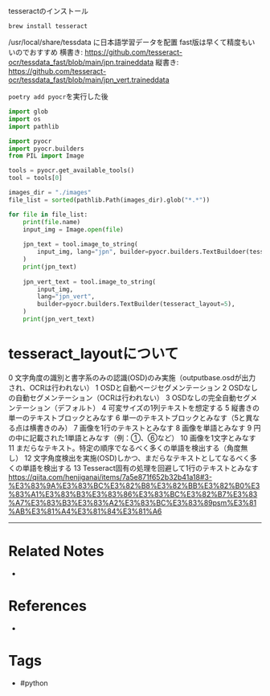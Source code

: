tesseractのインストール
```
brew install tesseract
```
/usr/local/share/tessdata  に日本語学習データを配置
fast版は早くて精度もいいのでおすすめ
横書き: https://github.com/tesseract-ocr/tessdata_fast/blob/main/jpn.traineddata
縦書き: https://github.com/tesseract-ocr/tessdata_fast/blob/main/jpn_vert.traineddata


`poetry add pyocr`を実行した後
```python
import glob
import os
import pathlib

import pyocr
import pyocr.builders
from PIL import Image

tools = pyocr.get_available_tools()
tool = tools[0]

images_dir = "./images"
file_list = sorted(pathlib.Path(images_dir).glob("*.*"))

for file in file_list:
    print(file.name)
    input_img = Image.open(file)
    
	jpn_text = tool.image_to_string(
        input_img, lang="jpn", builder=pyocr.builders.TextBuildoer(tesseract_layout=6)
    )
	print(jpn_text)
    
	jpn_vert_text = tool.image_to_string(
        input_img,
        lang="jpn_vert",
        builder=pyocr.builders.TextBuilder(tesseract_layout=5),
    )
	print(jpn_vert_text)

```

# tesseract_layoutについて
0	文字角度の識別と書字系のみの認識(OSD)のみ実施（outputbase.osdが出力され、OCRは行われない）
1	OSDと自動ページセグメンテーション
2	OSDなしの自動セグメンテーション（OCRは行われない）
3	OSDなしの完全自動セグメンテーション（デフォルト）
4	可変サイズの1列テキストを想定する
5	縦書きの単一のテキストブロックとみなす
6	単一のテキストブロックとみなす（5と異なる点は横書きのみ）
7	画像を1行のテキストとみなす
8	画像を単語とみなす
9	円の中に記載された1単語とみなす（例：①、⑥など）
10	画像を1文字とみなす
11	まだらなテキスト。特定の順序でなるべく多くの単語を検出する（角度無し）
12	文字角度検出を実施(OSD)しかつ、まだらなテキストとしてなるべく多くの単語を検出する
13	Tesseract固有の処理を回避して1行のテキストとみなす
https://qiita.com/henjiganai/items/7a5e871f652b32b41a18#3-%E3%83%9A%E3%83%BC%E3%82%B8%E3%82%BB%E3%82%B0%E3%83%A1%E3%83%B3%E3%83%86%E3%83%BC%E3%82%B7%E3%83%A7%E3%83%B3%E3%83%A2%E3%83%BC%E3%83%89psm%E3%81%AB%E3%81%A4%E3%81%84%E3%81%A6

---
# Related Notes
- 

# References
- 

# Tags
- #python 